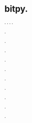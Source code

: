 # bitpy.
.
.
.
.












.






















































.
























.



























.

















































































.































































.































































































.















.


































































.



























































.
